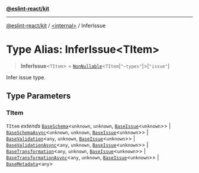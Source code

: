 [**@eslint-react/kit**](../../README.md)

***

[@eslint-react/kit](../../README.md) / [\<internal\>](../README.md) / InferIssue

# Type Alias: InferIssue\<TItem\>

> **InferIssue**\<`TItem`\> = [`NonNullable`](NonNullable.md)\<`TItem`\[`"~types"`\]\>\[`"issue"`\]

Infer issue type.

## Type Parameters

### TItem

`TItem` *extends* [`BaseSchema`](../interfaces/BaseSchema.md)\<`unknown`, `unknown`, [`BaseIssue`](../interfaces/BaseIssue.md)\<`unknown`\>\> \| [`BaseSchemaAsync`](../interfaces/BaseSchemaAsync.md)\<`unknown`, `unknown`, [`BaseIssue`](../interfaces/BaseIssue.md)\<`unknown`\>\> \| [`BaseValidation`](../interfaces/BaseValidation.md)\<`any`, `unknown`, [`BaseIssue`](../interfaces/BaseIssue.md)\<`unknown`\>\> \| [`BaseValidationAsync`](../interfaces/BaseValidationAsync.md)\<`any`, `unknown`, [`BaseIssue`](../interfaces/BaseIssue.md)\<`unknown`\>\> \| [`BaseTransformation`](../interfaces/BaseTransformation.md)\<`any`, `unknown`, [`BaseIssue`](../interfaces/BaseIssue.md)\<`unknown`\>\> \| [`BaseTransformationAsync`](../interfaces/BaseTransformationAsync.md)\<`any`, `unknown`, [`BaseIssue`](../interfaces/BaseIssue.md)\<`unknown`\>\> \| [`BaseMetadata`](../interfaces/BaseMetadata.md)\<`any`\>
